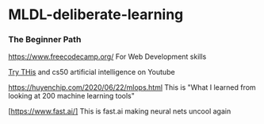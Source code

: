 # MLDL-deliberate-learning


### The Beginner Path


https://www.freecodecamp.org/ For Web Development skills

[Try THis](https://cs50.harvard.edu/college/2020/fall/)  and cs50 artificial intelligence on Youtube


https://huyenchip.com/2020/06/22/mlops.html This is "What I learned from looking at 200 machine learning tools"

[https://www.fast.ai/] This is fast.ai making neural nets uncool again
